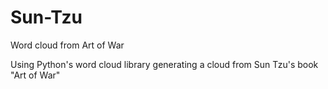 # Sun-Tzu
Word cloud from Art of War

Using Python's word cloud library generating a cloud from Sun Tzu's book "Art of War"
